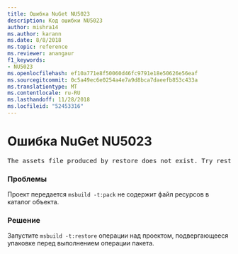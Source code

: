```yaml
---
title: Ошибка NuGet NU5023
description: Код ошибки NU5023
author: mishra14
ms.author: karann
ms.date: 8/8/2018
ms.topic: reference
ms.reviewer: anangaur
f1_keywords:
- NU5023
ms.openlocfilehash: ef10a771e8f50060d46fc9791e18e50626e56eaf
ms.sourcegitcommit: 0c5a49ec6e0254a4e7a9d8bca7daeefb853c433a
ms.translationtype: MT
ms.contentlocale: ru-RU
ms.lasthandoff: 11/28/2018
ms.locfileid: "52453316"
---
```

# <a name="nuget-error-nu5023"></a>Ошибка NuGet NU5023
<pre>The assets file produced by restore does not exist. Try restoring the project again. The expected location of the assets file is F:\project\obj\project.assets.json.</pre>

### <a name="issue"></a>Проблемы

Проект передается `msbuild -t:pack` не содержит файл ресурсов в каталог объекта.


### <a name="solution"></a>Решение

Запустите `msbuild -t:restore` операции над проектом, подвергающееся упаковке перед выполнением операции пакета.

